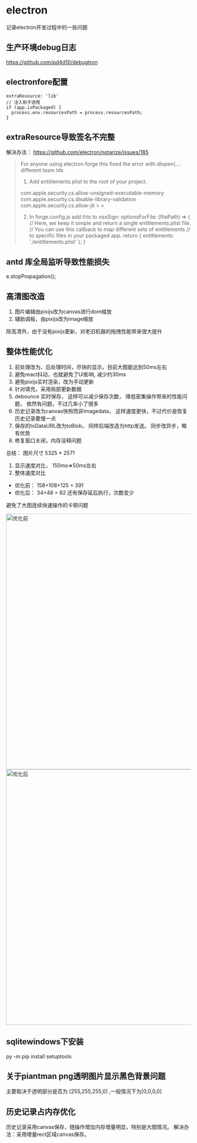 # electron
记录electron开发过程中的一些问题

## 生产环境debug日志
https://github.com/pd4d10/debugtron

## electronfore配置

```
extraResource: 'lib'
// 注入到子进程
if (app.isPackaged) {
  process.env.resourcesPath = process.resourcesPath;
}
```

## extraResource导致签名不完整
解决办法： https://github.com/electron/notarize/issues/185

> For anyone using electron forge this fixed the error with dlopen(.... different team Ids.
> 1. Add entitlements.plist to the root of your project.
> <!DOCTYPE plist PUBLIC "-//Apple//DTD PLIST 1.0//EN" "http://www.apple.com/DTDs/PropertyList-1.0.dtd"> <plist version="1.0"> <dict> <key>com.apple.security.cs.allow-unsigned-executable-memory</key> <true/> <key>com.apple.security.cs.disable-library-validation</key> <true/> <key>com.apple.security.cs.allow-jit</key> > > <true/> </dict> </plist>
> 2. In forge.config.js add this to osxSign:
>       optionsForFile: (filePath) => { // Here, we keep it simple and return a single entitlements.plist file. // You can use this callback to map different sets of entitlements // to specific files in your packaged app. return { entitlements: './entitlements.plist' }; }

## antd 库全局监听导致性能损失
e.stopPropagation();

## 高清图改造
1. 图片编辑由pixijs改为canvas进行dom缩放
1. 辅助调板，由pixijs改为image缩放

除高清外，由于没有pixijs更新，对老旧机器的拖拽性能带来很大提升

## 整体性能优化
1. 前处理改为、后处理时间，尽快的显示，目前大图能达到50ms左右
2. 避免react抖动，也就避免了UI影响, 减少约30ms
3. 避免pixijs实时渲染，改为手动更新
4. 针对填充，采用局部更新数据
5. debounce 实时保存， 这样可以减少保存次数， 降低密集操作带来的性能问题， 依然有问题，不过几率小了很多
6. 历史记录改为canvas快照而非Imagedata， 这样速度更快，不过代价是恢复历史记录要慢一点
7. 保存的toDataURL改为toBlob， 同样后端改造为http发送。 同步改异步，略有优势
8. 修复窗口关闭，内存没释问题

总结： 图片尺寸 5325 * 2571  
1. 显示速度对比， 150ms=>50ms左右
2. 整体速度对比
  * 优化前： 158+108+125 = 391
  * 优化后： 34+48 = 82   还有保存延后执行，次数变少

避免了大图连续快速操作的卡顿问题

<img width="696" alt="优化前" src="https://github.com/lichspace/lichspace.github.io/assets/5037114/8082d79c-1ffb-4f1f-9e70-49c8fdcbdbf7">
<img width="696" alt="优化后" src="https://github.com/lichspace/lichspace.github.io/assets/5037114/c100885d-700a-43cf-91ff-af672f1f6ee8">


## sqlitewindows下安装
py -m pip install setuptools

## 关于piantman png透明图片显示黑色背景问题
主要取决于透明部分是否为 [255,255,255,0] ,一般情况下为[0,0,0,0]

## 历史记录占内存优化
历史记录采用canvas保存，随操作增加内存增量明显，特别是大图情况。
解决办法：采用增量rect区域canvas保存。

